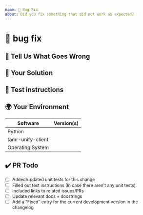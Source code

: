 ```yaml
---
name: 🐛 Bug Fix
about: Did you fix something that did not work as expected?
---
```


<!---
Thanks for filing a pull request 😄 ! Before you submit, please read the following:

Search open/closed similar issues and pull requests before submitting since someone might have pushed the same thing before!
-->

# 🐛 bug fix

<!--- Provide the details of the pull request here and include existing issues this resolves -->

## 🤔 Tell Us What Goes Wrong

<!--- Tell us what should happen -->

## 💁 Your Solution

<!--- Describe how you fixed the bug -->

## 🚨 Test instructions

<!-- In case it is impossible (or too hard) to reliably test this feature/fix with unit tests, please provide test instructions! -->

## 🌍 Your Environment

<!--- Include as many relevant details about the environment you experienced the bug in -->

| Software          | Version(s) |
| ----------------- | ---------- |
| Python            |
| tamr-unify-client |
| Operating System  |

## ✔️ PR Todo

- [ ] Added/updated unit tests for this change
- [ ] Filled out test instructions (In case there aren't any unit tests)
- [ ] Included links to related issues/PRs
- [ ] Update relevant docs + docstrings
- [ ] Add a "Fixed" entry for the current development version in the changelog
